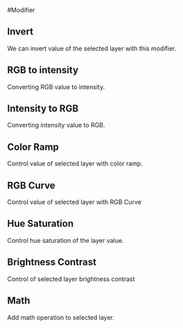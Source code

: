 #Modifier

## Invert

We can invert value of the selected layer with this modifier.

## RGB to intensity

Converting RGB value to intensity.

## Intensity to RGB

Converting intensity value to RGB.

## Color Ramp

Control value of selected layer with color ramp.

## RGB Curve

Control value of selected layer with RGB Curve

## Hue Saturation

Control hue saturation of the layer value.

## Brightness Contrast

Control of selected layer brightness contrast

## Math

Add math operation to selected layer.